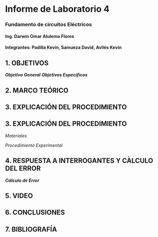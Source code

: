 # Informe de Laboratorio 4
### Fundamento de circuitos Eléctricos 
#### Ing. Darwin Omar Alulema Flores
#### Integrantes: Padilla Kevin, Samueza David, Avilés Kevin
 
 ## 1. OBJETIVOS
***Objetivo General***
***Objetivos Específicos***

## 2. MARCO TEÓRICO
## 3. EXPLICACIÓN DEL PROCEDIMIENTO
## 3. EXPLICACIÓN DEL PROCEDIMIENTO
*Materiales*

*Procedimiento Experimental*

## 4. RESPUESTA A INTERROGANTES Y CÀLCULO DEL ERROR
***Cálculo de Error***

## 5. VIDEO

## 6. CONCLUSIONES

## 7. BIBLIOGRAFÍA

